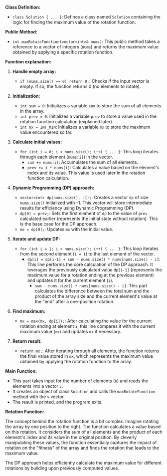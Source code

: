 **Class Definition:**

* `class Solution { ... }`: Defines a class named `Solution` containing the logic for finding the maximum value of the rotation function.

**Public Method:**

* `int maxRotateFunction(vector<int>& nums)`: This public method takes a reference to a vector of integers (`nums`) and returns the maximum value obtained by applying a specific rotation function.

**Function explanation:**

1. **Handle empty array:**
   - `if (nums.size() == 0) return 0;`: Checks if the input vector is empty. If so, the function returns 0 (no elements to rotate).

2. **Initialization:**
   - `int sum = 0`: Initializes a variable `sum` to store the sum of all elements in the array.
   - `int prev = 0`: Initializes a variable `prev` to store a value used in the rotation function calculation (explained later).
   - `int mx = INT_MIN`: Initializes a variable `mx` to store the maximum value encountered so far.

3. **Calculate initial values:**
   - `for (int i = 0; i < nums.size(); i++) { ... }`: This loop iterates through each element (`nums[i]`) in the vector.
      - `sum += nums[i]`: Accumulates the sum of all elements.
      - `prev += i * nums[i]`: Calculates a value based on the element's index and its value. This value is used later in the rotation function calculation.

4. **Dynamic Programming (DP) approach:**
   - `vector<int> dp(nums.size(), -1);`: Creates a vector `dp` of size `nums.size()` initialized with -1. This vector will store intermediate results for efficiency using Dynamic Programming (DP).
   - `dp[0] = prev;`: Sets the first element of `dp` to the value of `prev` calculated earlier (represents the initial state without rotation). This is the base case for the DP approach.
   - `mx = dp[0];`: Updates `mx` with the initial value.

5. **Iterate and update DP:**
   - `for (int i = 1; i < nums.size(); i++) { ... }`: This loop iterates from the second element (`i = 1`) to the last element of the vector.
      - `dp[i] = dp[i-1] + sum - nums.size() * nums[nums.size() - i]`: This line performs the core calculation of the DP approach. It leverages the previously calculated value `dp[i-1]` (represents the maximum value for a rotation ending at the previous element) and updates it for the current element (`i`).
         - `sum - nums.size() * nums[nums.size() - i]`: This part calculates the difference between the total sum and the product of the array size and the current element's value at the "end" after a one-position rotation.

6. **Find maximum:**
   - `mx = max(mx, dp[i]);`: After calculating the value for the current rotation ending at element `i`, this line compares it with the current maximum value (`mx`) and updates `mx` if necessary.

7. **Return result:**
   - `return mx;`: After iterating through all elements, the function returns the final value stored in `mx`, which represents the maximum value obtained by applying the rotation function to the array.

**Main Function:**

* This part takes input for the number of elements (`n`) and reads the elements into a vector `v`.
* It creates an object of class `Solution` and calls the `maxRotateFunction` method with the `v` vector.
* The result is printed, and the program exits.

**Rotation Function:**

The concept behind the rotation function is a bit complex. Imagine rotating the array by one position to the right. The function calculates a value based on this rotation. It considers the sum of all elements and the product of each element's index and its value in the original position. By cleverly manipulating these values, the function essentially captures the impact of rotation on the "fitness" of the array and finds the rotation that leads to the maximum value.

The DP approach helps efficiently calculate the maximum value for different rotations by building upon previously computed values.
